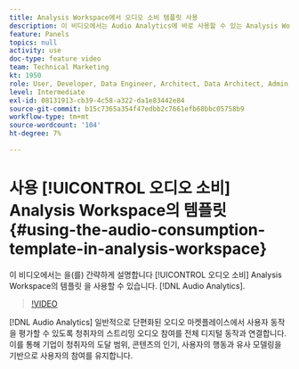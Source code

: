 ```yaml
---
title: Analysis Workspace에서 오디오 소비 템플릿 사용
description: 이 비디오에서는 Audio Analytics에 바로 사용할 수 있는 Analysis Workspace의 오디오 소비 템플릿을 간략하게 설명합니다.
feature: Panels
topics: null
activity: use
doc-type: feature video
team: Technical Marketing
kt: 1950
role: User, Developer, Data Engineer, Architect, Data Architect, Admin, Leader
level: Intermediate
exl-id: 08131913-cb39-4c58-a322-da1e83442e84
source-git-commit: b15c7365a354f47edbb2c7661efb68bbc05758b9
workflow-type: tm+mt
source-wordcount: '104'
ht-degree: 7%

---
```


# 사용 [!UICONTROL 오디오 소비] Analysis Workspace의 템플릿 {#using-the-audio-consumption-template-in-analysis-workspace}

이 비디오에서는 을(를) 간략하게 설명합니다 [!UICONTROL 오디오 소비] Analysis Workspace의 템플릿 을 사용할 수 있습니다. [!DNL Audio Analytics].

>[!VIDEO](https://video.tv.adobe.com/v/23901/?quality=12)

[!DNL Audio Analytics] 일반적으로 단편화된 오디오 마켓플레이스에서 사용자 동작을 평가할 수 있도록 청취자의 스트리밍 오디오 참여를 전체 디지털 동작과 연결합니다. 이를 통해 기업이 청취자의 도달 범위, 콘텐츠의 인기, 사용자의 행동과 유사 모델링을 기반으로 사용자의 참여를 유지합니다.
